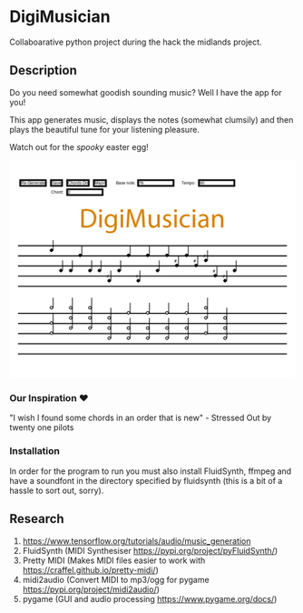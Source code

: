 # DigiMusician

Collaboarative python project during the hack the midlands project.

## Description
Do you need somewhat goodish sounding music? Well I have the app for you!

This app generates music, displays the notes (somewhat clumsily) and then plays the beautiful tune for your listening pleasure.

Watch out for the _spooky_ easter egg!

![alt text](https://github.com/ajuanijustus/digi-musician/blob/main/images/DigiMusician.png?raw=true)

### Our Inspiration ❤️
"I wish I found some chords in an order that is new" - Stressed Out by twenty one pilots

### Installation
In order for the program to run you must also install FluidSynth, ffmpeg and have a soundfont in the directory specified by fluidsynth (this is a bit of a hassle to sort out, sorry).

## Research
1. <https://www.tensorflow.org/tutorials/audio/music_generation>
2. FluidSynth (MIDI Synthesiser https://pypi.org/project/pyFluidSynth/)
3. Pretty MIDI (Makes MIDI files easier to work with https://craffel.github.io/pretty-midi/)
4. midi2audio (Convert MIDI to mp3/ogg for pygame https://pypi.org/project/midi2audio/)
5. pygame (GUI and audio processing https://www.pygame.org/docs/)
